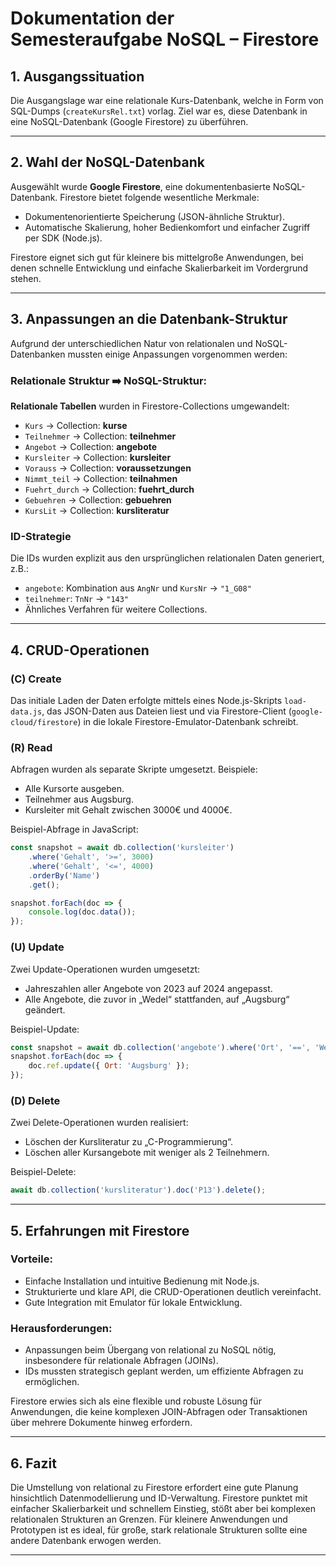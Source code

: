 # Dokumentation der Semesteraufgabe NoSQL – Firestore

## 1. Ausgangssituation

Die Ausgangslage war eine relationale Kurs-Datenbank, welche in Form von SQL-Dumps (`createKursRel.txt`) vorlag. 
Ziel war es, diese Datenbank in eine NoSQL-Datenbank (Google Firestore) zu überführen.

---

## 2. Wahl der NoSQL-Datenbank

Ausgewählt wurde **Google Firestore**, eine dokumentenbasierte NoSQL-Datenbank. 
Firestore bietet folgende wesentliche Merkmale:

* Dokumentenorientierte Speicherung (JSON-ähnliche Struktur).
* Automatische Skalierung, hoher Bedienkomfort und einfacher Zugriff per SDK (Node.js).

Firestore eignet sich gut für kleinere bis mittelgroße Anwendungen, bei denen schnelle 
Entwicklung und einfache Skalierbarkeit im Vordergrund stehen.

---

## 3. Anpassungen an die Datenbank-Struktur

Aufgrund der unterschiedlichen Natur von relationalen und NoSQL-Datenbanken mussten einige Anpassungen 
vorgenommen werden:

### Relationale Struktur ➡️ NoSQL-Struktur:

**Relationale Tabellen** wurden in Firestore-Collections umgewandelt:

* `Kurs` → Collection: **kurse**
* `Teilnehmer` → Collection: **teilnehmer**
* `Angebot` → Collection: **angebote**
* `Kursleiter` → Collection: **kursleiter**
* `Vorauss` → Collection: **voraussetzungen**
* `Nimmt_teil` → Collection: **teilnahmen**
* `Fuehrt_durch` → Collection: **fuehrt\_durch**
* `Gebuehren` → Collection: **gebuehren**
* `KursLit` → Collection: **kursliteratur**

### ID-Strategie

Die IDs wurden explizit aus den ursprünglichen relationalen Daten generiert, z.B.:

* `angebote`: Kombination aus `AngNr` und `KursNr` → `"1_G08"`
* `teilnehmer`: `TnNr` → `"143"`
* Ähnliches Verfahren für weitere Collections.

---

## 4. CRUD-Operationen

### (C) Create

Das initiale Laden der Daten erfolgte mittels eines Node.js-Skripts `load-data.js`, das JSON-Daten aus 
Dateien liest und via Firestore-Client (`google-cloud/firestore`) in die lokale Firestore-Emulator-Datenbank schreibt.

### (R) Read

Abfragen wurden als separate Skripte umgesetzt. Beispiele:

* Alle Kursorte ausgeben.
* Teilnehmer aus Augsburg.
* Kursleiter mit Gehalt zwischen 3000€ und 4000€.

Beispiel-Abfrage in JavaScript:

```javascript
const snapshot = await db.collection('kursleiter')
    .where('Gehalt', '>=', 3000)
    .where('Gehalt', '<=', 4000)
    .orderBy('Name')
    .get();

snapshot.forEach(doc => {
    console.log(doc.data());
});
```

### (U) Update

Zwei Update-Operationen wurden umgesetzt:

* Jahreszahlen aller Angebote von 2023 auf 2024 angepasst.
* Alle Angebote, die zuvor in „Wedel“ stattfanden, auf „Augsburg“ geändert.

Beispiel-Update:

```javascript
const snapshot = await db.collection('angebote').where('Ort', '==', 'Wedel').get();
snapshot.forEach(doc => {
    doc.ref.update({ Ort: 'Augsburg' });
});
```

### (D) Delete

Zwei Delete-Operationen wurden realisiert:

* Löschen der Kursliteratur zu „C-Programmierung“.
* Löschen aller Kursangebote mit weniger als 2 Teilnehmern.

Beispiel-Delete:

```javascript
await db.collection('kursliteratur').doc('P13').delete();
```

---

## 5. Erfahrungen mit Firestore

### Vorteile:

* Einfache Installation und intuitive Bedienung mit Node.js.
* Strukturierte und klare API, die CRUD-Operationen deutlich vereinfacht.
* Gute Integration mit Emulator für lokale Entwicklung.

### Herausforderungen:

* Anpassungen beim Übergang von relational zu NoSQL nötig, insbesondere für relationale Abfragen (JOINs).
* IDs mussten strategisch geplant werden, um effiziente Abfragen zu ermöglichen.

Firestore erwies sich als eine flexible und robuste Lösung für Anwendungen, die keine komplexen 
JOIN-Abfragen oder Transaktionen über mehrere Dokumente hinweg erfordern.

---

## 6. Fazit

Die Umstellung von relational zu Firestore erfordert eine gute Planung hinsichtlich Datenmodellierung 
und ID-Verwaltung. Firestore punktet mit einfacher Skalierbarkeit und schnellem Einstieg, stößt aber bei 
komplexen relationalen Strukturen an Grenzen. Für kleinere Anwendungen und Prototypen ist es ideal, für große, 
stark relationale Strukturen sollte eine andere Datenbank erwogen werden.

---

